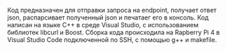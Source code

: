 Код предназначен для отправки запроса на endpoint, получает ответ json, распарсивает полученный json и печатаег его в консоль. Код написан на языке C++ в среде Visual Studio, с использованием библиотек libcurl и Boost. 
Сборка кода происходила на Rapberry Pi 4 в Visual Studio Code подключенной по SSH, с помощью g++ и makefile.
